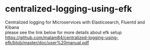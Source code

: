 # centralized-logging-using-efk
Centralized logging for Microservices with Elasticsearch, Fluentd and Kibana
<br/>
please see the link below for more details about efk setup
<br/>
https://github.com/malam84/centralized-logging-using-efk/blob/master/doc/user%20manual.pdf

